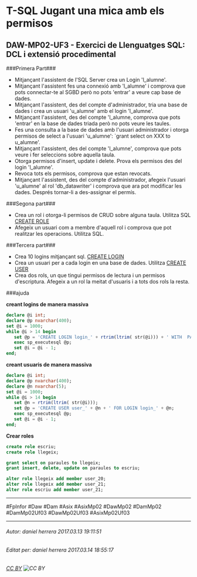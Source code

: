 # T-SQL Jugant una mica amb els permisos
## DAW-MP02-UF3 - Exercici de Llenguatges SQL: DCL i extensió procedimental
###Primera Part###

* Mitjançant l'assistent de l'SQL Server crea un Login 'l_alumne'.
* Mitjançant l'assistent fes una connexió amb 'l_alumne' i comprova que pots connectar-te al SGBD però no pots 'entrar' a veure cap base de dades.
* Mitjançant l'assistent, des del compte d'administrador, tria una base de dades i crea un usuari 'u_alumne' amb el login 'l_alumne'.
* Mitjançant l'assistent, des del compte 'l_alumne, comprova que pots 'entrar' en la base de dades triada però no pots veure les taules.
* Fes una consulta a la base de dades amb l'usuari administrador i otorga permisos de select a l'usuari 'u_alumne': `grant select on XXX to u_alumne'.
* Mitjançant l'assistent, des del compte 'l_alumne', comprova que pots veure i fer seleccions sobre aquella taula.
* Otorga permisos d'insert, update i delete. Prova els permisos des del login 'l_alumne'.
* Revoca tots els permisos, comprova que estan revocats.
* Mitjançant l'assistent, des del compte d'administrador, afegeix l'usuari 'u_alumne' al rol 'db_datawriter' i comprova que ara pot modificar les dades. Després tornar-li a des-assignar el permís.


###Segona part###

* Crea un rol i otorga-li permisos de CRUD sobre alguna taula. Utilitza SQL [CREATE ROLE](https://msdn.microsoft.com/en-us/library/ms187936.aspx)
* Afegeix un usuari com a membre d'aquell rol i comprova que pot realitzar les operacions. Utilitza SQL.

###Tercera part###

* Crea 10 logins mitjançant sql. [CREATE LOGIN](https://msdn.microsoft.com/en-us/library/ms189751.aspx)
* Crea un usuari per a cada login en una base de dades. Utilitza [CREATE USER](https://msdn.microsoft.com/en-us/library/ms173463.aspx)
* Crea dos rols, un que tingui permisos de lectura i un permisos d'escriptura. Afegeix a un rol la meitat d'usuaris i a tots dos rols la resta.


###ajuda

**creant logins de manera massiva**


```sql
declare @i int;
declare @p nvarchar(400);
set @i = 1000;
while @i > 14 begin
   set @p = 'CREATE LOGIN login_' + rtrim(ltrim( str(@i))) + ' WITH  PASSWORD = ''1'' ';    
   exec sp_executesql @p;
   set @i = @i - 1;
end;
```

**creant usuaris de manera massiva**


```sql
declare @i int;
declare @p nvarchar(400);
declare @n nvarchar(5);
set @i = 1000;
while @i > 14 begin
   set @n = rtrim(ltrim( str(@i)));
   set @p = 'CREATE USER user_' + @n + ' FOR LOGIN login_' + @n;    
   exec sp_executesql @p;
   set @i = @i - 1;
end;
```

**Crear roles**

```sql
create role escriu;
create role llegeix;

grant select on paraules to llegeix;
grant insert, delete, update on paraules to escriu;

alter role llegeix add member user_20;
alter role llegeix add member user_21;
alter role escriu add member user_21;
```

---

#FpInfor #Daw #Dam #Asix #AsixMp02 #DawMp02 #DamMp02 #DamMp02Uf03 #DawMp02Uf03 #AsixMp02Uf03

---

###### Autor: daniel herrera 2017.03.13 19:11:51
###### Editat per: daniel herrera 2017.03.14 18:55:17
###### [CC BY](https://creativecommons.org/licenses/by/4.0/) ![CC BY](https://licensebuttons.net/l/by/3.0/80x15.png)
